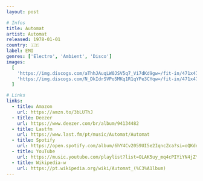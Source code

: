 ```yaml
---
layout: post

# Infos
title: Automat
artist: Automat
released: 1978-01-01
country: 🇮🇹
label: EMI
genres: ['Electro', 'Ambient', 'Disco']
images:
  [
    'https://img.discogs.com/aThhJAuqLW0JSV5q7_Vi7dKd9gw=/fit-in/471x477/filters:strip_icc():format(jpeg):mode_rgb():quality(90)/discogs-images/R-41270-1190031683.jpeg.jpg',
    'https://img.discogs.com/N_DkIdrSVPo5MKq1R1qYPe3CYqw=/fit-in/471x477/filters:strip_icc():format(jpeg):mode_rgb():quality(90)/discogs-images/R-41270-1190031699.jpeg.jpg',
  ]

# Links
links:
  - title: Amazon
    url: https://amzn.to/3bLUThJ
  - title: Deezer
    url: https://www.deezer.com/br/album/94134482
  - title: Lastfm
    url: https://www.last.fm/pt/music/Automat/Automat
  - title: Spotify
    url: https://open.spotify.com/album/6hY4Cv2059UI5e2IqncZca?si=oQKdn2foRvywNMvvLmo3pw
  - title: YouTube
    url: https://music.youtube.com/playlist?list=OLAK5uy_mq4cPIYiYN4jZY9bGpRVi0Gw-GwiZIwLg
  - title: Wikipedia-w
    url: https://pt.wikipedia.org/wiki/Automat_(%C3%A1lbum)
---
```

